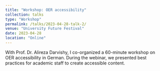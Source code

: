 ```yaml
---
title: "Workshop: OER accessibility"
collection: talks
type: "Workshop"
permalink: /talks/2023-04-28-talk-2/
venue: "University Future Festival"
date: 2023-04-28
location: "Online"
---
```


With Prof. Dr. Alireza Darvishy, I co-organized a 60-minute workshop on OER accessibility in German. During the webinar, we presented best practices for academic staff to create accessible content. 
